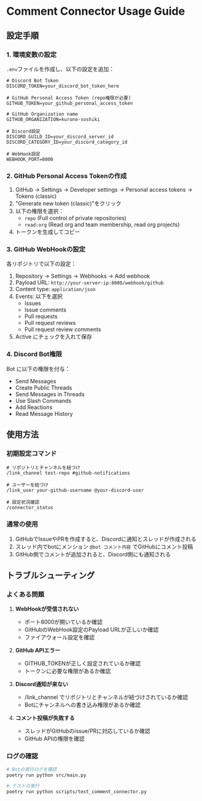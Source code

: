 # Comment Connector Usage Guide

## 設定手順

### 1. 環境変数の設定

`.env`ファイルを作成し、以下の設定を追加：

```env
# Discord Bot Token
DISCORD_TOKEN=your_discord_bot_token_here

# GitHub Personal Access Token (repo権限が必要)
GITHUB_TOKEN=your_github_personal_access_token

# GitHub Organization name
GITHUB_ORGANIZATION=kurono-soshiki

# Discord設定
DISCORD_GUILD_ID=your_discord_server_id
DISCORD_CATEGORY_ID=your_discord_category_id

# WebHook設定
WEBHOOK_PORT=8000
```

### 2. GitHub Personal Access Tokenの作成

1. GitHub → Settings → Developer settings → Personal access tokens → Tokens (classic)
2. "Generate new token (classic)"をクリック
3. 以下の権限を選択：
   - `repo` (Full control of private repositories)
   - `read:org` (Read org and team membership, read org projects)
4. トークンを生成してコピー

### 3. GitHub WebHookの設定

各リポジトリで以下の設定：

1. Repository → Settings → Webhooks → Add webhook
2. Payload URL: `http://your-server-ip:8000/webhook/github`
3. Content type: `application/json`
4. Events: 以下を選択
   - Issues
   - Issue comments  
   - Pull requests
   - Pull request reviews
   - Pull request review comments
5. Active にチェックを入れて保存

### 4. Discord Bot権限

Bot に以下の権限を付与：

- Send Messages
- Create Public Threads
- Send Messages in Threads
- Use Slash Commands
- Add Reactions
- Read Message History

## 使用方法

### 初期設定コマンド

```
# リポジトリとチャンネルを紐づけ
/link_channel test-repo #github-notifications

# ユーザーを紐づけ  
/link_user your-github-username @your-discord-user

# 設定状況確認
/connector_status
```

### 通常の使用

1. GitHubでIssueやPRを作成すると、Discordに通知とスレッドが作成される
2. スレッド内でbotにメンション `@bot コメント内容` でGitHubにコメント投稿
3. GitHub側でコメントが追加されると、Discord側にも通知される

## トラブルシューティング

### よくある問題

1. **WebHookが受信されない**
   - ポート8000が開いているか確認
   - GitHubのWebHook設定のPayload URLが正しいか確認
   - ファイアウォール設定を確認

2. **GitHub APIエラー**
   - GITHUB_TOKENが正しく設定されているか確認
   - トークンに必要な権限があるか確認

3. **Discord通知が来ない**
   - /link_channel でリポジトリとチャンネルが紐づけされているか確認
   - Botにチャンネルへの書き込み権限があるか確認

4. **コメント投稿が失敗する**
   - スレッドがGitHubのissue/PRに対応しているか確認
   - GitHub APIの権限を確認

### ログの確認

```bash
# Botの実行ログを確認
poetry run python src/main.py

# テストの実行
poetry run python scripts/test_comment_connector.py
```
